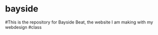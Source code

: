 # bayside
#This is the repository for Bayside Beat, the website I am making with my webdesign
#class
